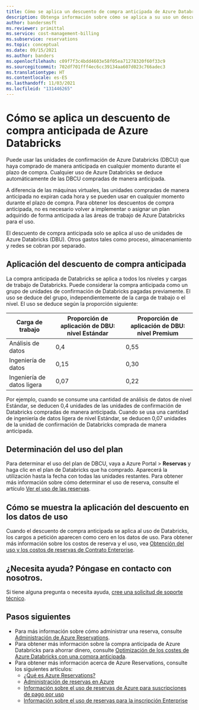 ```yaml
---
title: Cómo se aplica un descuento de compra anticipada de Azure Databricks
description: Obtenga información sobre cómo se aplica a su uso un descuento de compra anticipada de Azure Databricks. Puede usar estas instancias de Databricks en cualquier momento durante el plazo de compra.
author: bandersmsft
ms.reviewer: primittal
ms.service: cost-management-billing
ms.subservice: reservations
ms.topic: conceptual
ms.date: 09/15/2021
ms.author: banders
ms.openlocfilehash: c09f7f3c4bdd4603e58f05ea71278320f60f33c9
ms.sourcegitcommit: 702df701fff4ec6cc39134aa607d023c766adec3
ms.translationtype: HT
ms.contentlocale: es-ES
ms.lasthandoff: 11/03/2021
ms.locfileid: "131446265"
---
```

# <a name="how-azure-databricks-pre-purchase-discount-is-applied"></a>Cómo se aplica un descuento de compra anticipada de Azure Databricks

Puede usar las unidades de confirmación de Azure Databricks (DBCU) que haya comprado de manera anticipada en cualquier momento durante el plazo de compra. Cualquier uso de Azure Databricks se deduce automáticamente de las DBCU compradas de manera anticipada.

A diferencia de las máquinas virtuales, las unidades compradas de manera anticipada no expiran cada hora y se pueden usar en cualquier momento durante el plazo de compra. Para obtener los descuentos de compra anticipada, no es necesario volver a implementar o asignar un plan adquirido de forma anticipada a las áreas de trabajo de Azure Databricks para el uso.

El descuento de compra anticipada solo se aplica al uso de unidades de Azure Databricks (DBU). Otros gastos tales como proceso, almacenamiento y redes se cobran por separado.

## <a name="pre-purchase-discount-application"></a>Aplicación del descuento de compra anticipada

La compra anticipada de Databricks se aplica a todos los niveles y cargas de trabajo de Databricks. Puede considerar la compra anticipada como un grupo de unidades de confirmación de Databricks pagadas previamente. El uso se deduce del grupo, independientemente de la carga de trabajo o el nivel. El uso se deduce según la proporción siguiente:

| **Carga de trabajo** | **Proporción de aplicación de DBU: nivel Estándar** | **Proporción de aplicación de DBU: nivel Premium** |
| --- | --- | --- |
| Análisis de datos | 0,4 | 0,55 |
| Ingeniería de datos | 0,15 | 0,30 |
| Ingeniería de datos ligera | 0,07 | 0,22 |

Por ejemplo, cuando se consume una cantidad de análisis de datos de nivel Estándar, se deducen 0,4 unidades de las unidades de confirmación de Databricks compradas de manera anticipada. Cuando se usa una cantidad de ingeniería de datos ligera de nivel Estándar, se deducen 0,07 unidades de la unidad de confirmación de Databricks comprada de manera anticipada.

## <a name="determine-plan-use"></a>Determinación del uso del plan

Para determinar el uso del plan de DBCU, vaya a Azure Portal > **Reservas** y haga clic en el plan de Databricks que ha comprado. Aparecerá la utilización hasta la fecha con todas las unidades restantes. Para obtener más información sobre cómo determinar el uso de reserva, consulte el artículo [Ver el uso de las reservas](reservation-apis.md#see-reservation-usage).

## <a name="how-discount-application-shows-in-usage-data"></a>Cómo se muestra la aplicación del descuento en los datos de uso

Cuando el descuento de compra anticipada se aplica al uso de Databricks, los cargos a petición aparecen como cero en los datos de uso. Para obtener más información sobre los costos de reserva y el uso, vea [Obtención del uso y los costos de reservas de Contrato Enterprise](understand-reserved-instance-usage-ea.md).

## <a name="need-help-contact-us"></a>¿Necesita ayuda? Póngase en contacto con nosotros.

Si tiene alguna pregunta o necesita ayuda, [cree una solicitud de soporte técnico](https://portal.azure.com/#blade/Microsoft_Azure_Support/HelpAndSupportBlade/newsupportrequest).

## <a name="next-steps"></a>Pasos siguientes

- Para más información sobre cómo administrar una reserva, consulte [Administración de Azure Reservations](manage-reserved-vm-instance.md).
- Para obtener más información sobre la compra anticipada de Azure Databricks para ahorrar dinero, consulte [Optimización de los costes de Azure Databricks con una compra anticipada](prepay-databricks-reserved-capacity.md).
- Para obtener más información acerca de Azure Reservations, consulte los siguientes artículos:
  - [¿Qué es Azure Reservations?](save-compute-costs-reservations.md)
  - [Administración de reservas en Azure](manage-reserved-vm-instance.md)
  - [Información sobre el uso de reservas de Azure para suscripciones de pago por uso](understand-reserved-instance-usage.md)
  - [Información sobre el uso de reservas para la inscripción Enterprise](understand-reserved-instance-usage-ea.md)
